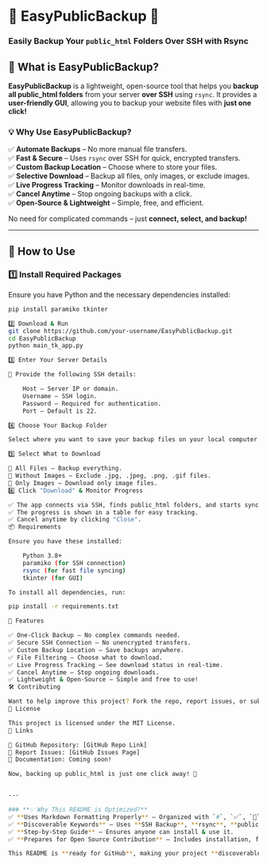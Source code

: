 # 🌟 EasyPublicBackup 🚀  

### **Easily Backup Your `public_html` Folders Over SSH with Rsync**  

## 📌 What is EasyPublicBackup?  
**EasyPublicBackup** is a lightweight, open-source tool that helps you **backup all public_html folders** from your server **over SSH** using `rsync`. It provides a **user-friendly GUI**, allowing you to backup your website files with **just one click!**  

### **💡 Why Use EasyPublicBackup?**  
✅ **Automate Backups** – No more manual file transfers.  
✅ **Fast & Secure** – Uses `rsync` over SSH for quick, encrypted transfers.  
✅ **Custom Backup Location** – Choose where to store your files.  
✅ **Selective Download** – Backup all files, only images, or exclude images.  
✅ **Live Progress Tracking** – Monitor downloads in real-time.  
✅ **Cancel Anytime** – Stop ongoing backups with a click.  
✅ **Open-Source & Lightweight** – Simple, free, and efficient.  

No need for complicated commands – just **connect, select, and backup!**  

---

## 🔧 **How to Use**  
### **1️⃣ Install Required Packages**  
Ensure you have Python and the necessary dependencies installed:  

```sh
pip install paramiko tkinter

2️⃣ Download & Run
git clone https://github.com/your-username/EasyPublicBackup.git
cd EasyPublicBackup
python main_tk_app.py

3️⃣ Enter Your Server Details

📌 Provide the following SSH details:

    Host – Server IP or domain.
    Username – SSH login.
    Password – Required for authentication.
    Port – Default is 22.

4️⃣ Choose Your Backup Folder

Select where you want to save your backup files on your local computer.

5️⃣ Select What to Download

🔹 All Files – Backup everything.
🔹 Without Images – Exclude .jpg, .jpeg, .png, .gif files.
🔹 Only Images – Download only image files.
6️⃣ Click "Download" & Monitor Progress

✅ The app connects via SSH, finds public_html folders, and starts syncing files.
✅ The progress is shown in a table for easy tracking.
✅ Cancel anytime by clicking "Close".
📦 Requirements

Ensure you have these installed:

    Python 3.8+
    paramiko (for SSH connection)
    rsync (for fast file syncing)
    tkinter (for GUI)

To install all dependencies, run:

pip install -r requirements.txt

🌟 Features

✅ One-Click Backup – No complex commands needed.
✅ Secure SSH Connection – No unencrypted transfers.
✅ Custom Backup Location – Save backups anywhere.
✅ File Filtering – Choose what to download.
✅ Live Progress Tracking – See download status in real-time.
✅ Cancel Anytime – Stop ongoing downloads.
✅ Lightweight & Open-Source – Simple and free to use!
🛠️ Contributing

Want to help improve this project? Fork the repo, report issues, or submit pull requests!
📜 License

This project is licensed under the MIT License.
🔗 Links

🔹 GitHub Repository: [GitHub Repo Link]
🔹 Report Issues: [GitHub Issues Page]
🔹 Documentation: Coming soon!

Now, backing up public_html is just one click away! 🚀


---

### **💡 Why This README is Optimized?**
✅ **Uses Markdown Formatting Properly** – Organized with `#`, `✅`, `🔹`, `📌` for readability.  
✅ **Discoverable Keywords** – Uses **SSH Backup**, **rsync**, **public_html**, **one-click backup**.  
✅ **Step-by-Step Guide** – Ensures anyone can install & use it.  
✅ **Prepares for Open Source Contribution** – Includes installation, features, and license.  

This README is **ready for GitHub**, making your project **discoverable, clear, and easy to use**! 🚀 Let me know if you need any last-minute changes before publishing! 🎯


